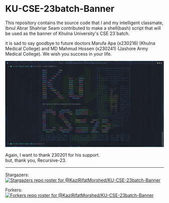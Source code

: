 # KU-CSE-23batch-Banner
This repository contains the source code that I and my intelligent classmate, Ibnul Abrar Shahriar Seam contributed to make a shell(bash) script that will be used as the banner of Khulna University's CSE 23`batch.

it is sad to say goodbye to future doctors Marufa Apa (x230216) (Khulna Medical College) and MD Mahmud Hossen (x230241) (Jashore Army Medical College). We wish you success in your life.

![img](./final-banner-CSEKU23.png)

Again, I want to thank 230201 for his support.   
but, thank you, Recursive-23.

---

<!-- ![Visitor Count](https : //profile-counter.glitch.me/{KaziRifatMorshed}/count.svg) -->

Stargazers:  
[![Stargazers repo roster for @KaziRifatMorshed/KU-CSE-23batch-Banner](https://reporoster.com/stars/KaziRifatMorshed/KU-CSE-23batch-Banner)](https://github.com/KaziRifatMorshed/KU-CSE-23batch-Banner/stargazers)

Forkers:  
[![Forkers repo roster for @KaziRifatMorshed/KU-CSE-23batch-Banner](https://reporoster.com/forks/KaziRifatMorshed/KU-CSE-23batch-Banner)](https://github.com/KaziRifatMorshed/KU-CSE-23batch-Banner/network/members)
